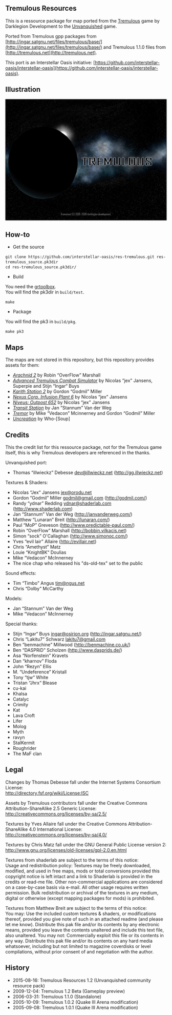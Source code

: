 Tremulous Resources
-------------------

This is a ressource package for map ported from the [Tremulous](http://tremulous.net/) game by Darklegion Development to the [Unvanquished](https://www.unvanquished.net/) game.

Ported from Tremulous gpp packages from [http://ingar.satgnu.net/files/tremulous/base/](http://ingar.satgnu.net/files/tremulous/base/) and Tremulous 1.1.0 files from [http://tremulous.net](http://tremulous.net).

This port is an Interstellar Oasis initiative: [https://github.com/interstellar-oasis/interstellar-oasis](https://github.com/interstellar-oasis/interstellar-oasis).

Illustration
------------

![Illustration](meta/tremulous/tremulous_web.jpg)

How-to
------

* Get the source

```
git clone https://github.com/interstellar-oasis/res-tremulous.git res-tremulous_source.pk3dir
cd res-tremulous_source.pk3dir/
```

* Build

You need the [grtoolbox](https://github.com/illwieckz/grtoolbox).  
You will find the pk3dir in `build/test`.

```
make
```

* Package

You will find the pk3 in `build/pkg`.

```
make pk3
```

Maps
----

The maps are not stored in this repository, but this repository provides assets for them:

* _[Arachnid 2](https://github.com/interstellar-oasis/map-arachnid2)_ by Robin “OverFlow” Marshall
* _[Advanced Tremulous Combat Simulator](https://github.com/interstellar-oasis/map-atcshd)_ by Nicolas “jex” Jansens, Superpie and Stijn “Ingar“ Buys
* _[Karith Station 2](https://github.com/interstellar-oasis/map-karith)_ by Gordon “Godmil” Miller
* _[Nexus Corp. Infusion Plant 6](https://github.com/interstellar-oasis/map-nexus)_ by Nicolas “jex” Jansens
* _[Niveus: Outpost 652](https://github.com/interstellar-oasis/map-niveus)_ by Nicolas “jex” Jansens
* _[Transit Station](https://github.com/interstellar-oasis/map-transit)_ by Jan “Stannum” Van der Weg
* _[Tremor](https://github.com/interstellar-oasis/map-termor)_ by Mike “Vedacon” Mcinnerney and Gordon “Godmil” Miller
* _[Uncreation](https://github.com/interstellar-oasis/map-uncreation)_ by Who-[Soup]

Credits
-------

This the credit list for this ressource package, not for the Tremulous game itself, this is why Tremulous developers are referenced in the thanks.

Unvanquished port:

* Thomas “illwieckz” Debesse <dev@illwieckz.net> (http://gg.illwieckz.net)

Textures & Shaders:

* Nicolas “Jex“ Jansens <jex@orodu.net>
* Gordon “Godmil” Miller <godmil@gmail.com> (http://godmil.com/)
* Randy “ydnar” Redding <ydnar@shaderlab.com> (http://www.shaderlab.com)
* Jan “Stannum” Van der Weg (http://janvanderweg.com/)
* Matthew “Lunaran” Breit (http://lunaran.com/)
* Paul “MoP” Greveson (http://www.predictable-paul.com/)
* Robin “OverFlow” Marshall (http://bobbin.vilkacis.net)
* Simon “sock” O'Callaghan (http://www.simonoc.com/)
* Yves “evil lair” Allaire (http://evillair.net)
* Chris “Amethyst” Matz
* Louie “KnightBK“ Doulias
* Mike “Vedacon” McInnerney
* The nice chap who released his "ds-old-tex" set to the public

Sound effects:

* Tim “Timbo” Angus <tim@ngus.net>
* Chris “Dolby” McCarthy

Models:

* Jan “Stannum” Van der Weg
* Mike “Vedacon” McInnerney

Special thanks:

* Stijn “Ingar“ Buys <ingar@osirion.org> (http://ingar.satgnu.net/)
* Chris “Lakitu7” Schwarz <lakitu7@gmail.com>
* Ben “benmachine” Millwood (http://benmachine.co.uk/)
* Ben “DASPRiD” Scholzen (http://www.dasprids.de/)
* Asa “Norfenstein” Kravets
* Dan “kharnov” Floda
* John “Rezyn” Ellis
* M. “Undeference” Kristall
* Tony “tjw“ White
* Tristan “Jhrx“ Blease
* cu-kai
* Khalsa
* Catalyc
* Crimity
* Kat
* Lava Croft
* Lifer
* Molog
* Myth
* ravyn
* StalKermit
* Roughrider
* The MaF clan

Legal
-----

Changes by Thomas Debesse fall under the Internet Systems Consortium License:  
http://directory.fsf.org/wiki/License:ISC

Assets by Tremulous contributors fall under the Creative Commons Attribution-ShareAlike 2.5 Generic License:  
http://creativecommons.org/licenses/by-sa/2.5/

Textures by Yves Allaire fall under the Creative Commons Attribution-ShareAlike 4.0 International License:  
http://creativecommons.org/licenses/by-sa/4.0/

Textures by Chris Matz fall under the GNU General Public License version 2:  
http://www.gnu.org/licenses/old-licenses/gpl-2.0.en.html

Textures from shaderlab are subject to the terms of this notice:  
Usage and redistribution policy: Textures may be freely downloaded, modified, and used in free maps, mods or total conversions provided this copyright notice is left intact and a link to Shaderlab is provided in the credits or read-me file. Other non-commercial applications are considered on a case-by-case basis via e-mail. All other usage requires written permission. Bulk redistribution or archival of the textures in any medium, digital or otherwise (except mapping packages for mods) is prohibited.

Textures from Matthew Breit are subject to the terms of this notice:  
You may: Use the included custom textures & shaders, or modifications thereof, provided you give note of such in an attached readme (and please let me know). Distribute this pak file and/or its contents by any electronic means, provided you leave the contents unaltered and include this text file, also unaltered. You may not: Commercially exploit this file or its contents in any way. Distribute this pak file and/or its contents on any hard media whatsoever, including but not limited to magazine coverdisks or level compilations, without prior consent of and negotiation with the author.

History
-------

* 2015-08-16:	Tremulous Resources 1.2 (Unvanquished community resource pack)
* 2009-12-04:	Tremulous 1.2 Beta (Gameplay preview)
* 2006-03-31:	Tremulous 1.1.0 (Standalone)
* 2005-10-09:	Tremulous 1.0.2 (Quake Ⅲ Arena modification)
* 2005-09-08:	Tremulous 1.0.1 (Quake Ⅲ Arena modification)
